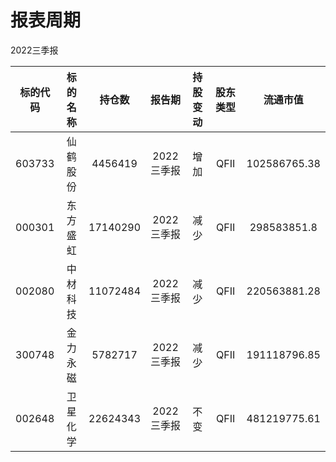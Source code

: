 # 报表周期 

2022三季报

| 标的代码 | 标的名称 | 持仓数 | 报告期 | 持股变动 | 股东类型 | 流通市值 |
|:--:|:--:|:--:|:--:|:--:|:--:|:--:|
|603733|仙鹤股份|4456419|2022三季报|增加|QFII|102586765.38|
|000301|东方盛虹|17140290|2022三季报|减少|QFII|298583851.8|
|002080|中材科技|11072484|2022三季报|减少|QFII|220563881.28|
|300748|金力永磁|5782717|2022三季报|减少|QFII|191118796.85|
|002648|卫星化学|22624343|2022三季报|不变|QFII|481219775.61|